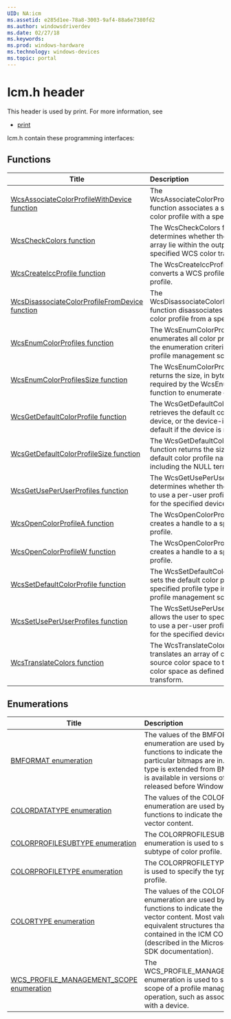 ```yaml
---
UID: NA:icm
ms.assetid: e285d1ee-78a8-3003-9af4-88a6e7380fd2
ms.author: windowsdriverdev
ms.date: 02/27/18
ms.keywords: 
ms.prod: windows-hardware
ms.technology: windows-devices
ms.topic: portal
---
```


# Icm.h header



This header is used by print. For more information, see
- [print](../_print/index.md)

Icm.h contain these programming interfaces:


## Functions

| Title   | Description   |
| ---- |:---- |
| [WcsAssociateColorProfileWithDevice function](nf-icm-wcsassociatecolorprofilewithdevice.md) | The WcsAssociateColorProfileWithDevice function associates a specified WCS color profile with a specified device. |
| [WcsCheckColors function](nf-icm-wcscheckcolors.md) | The WcsCheckColors function determines whether the colors in an array lie within the output gamut of a specified WCS color transform. |
| [WcsCreateIccProfile function](nf-icm-wcscreateiccprofile.md) | The WcsCreateIccProfile function converts a WCS profile into an ICC profile. |
| [WcsDisassociateColorProfileFromDevice function](nf-icm-wcsdisassociatecolorprofilefromdevice.md) | The WcsDisassociateColorProfileFromDevice function disassociates a specified WCS color profile from a specified device. |
| [WcsEnumColorProfiles function](nf-icm-wcsenumcolorprofiles.md) | The WcsEnumColorProfiles function enumerates all color profiles that satisfy the enumeration criteria in the specified profile management scope. |
| [WcsEnumColorProfilesSize function](nf-icm-wcsenumcolorprofilessize.md) | The WcsEnumColorProfilesSize function returns the size, in bytes, of the buffer required by the WcsEnumColorProfiles function to enumerate color profiles. |
| [WcsGetDefaultColorProfile function](nf-icm-wcsgetdefaultcolorprofile.md) | The WcsGetDefaultColorProfile function retrieves the default color profile for a device, or the device-independent default if the device is not specified. |
| [WcsGetDefaultColorProfileSize function](nf-icm-wcsgetdefaultcolorprofilesize.md) | The WcsGetDefaultColorProfileSize function returns the size, in bytes, of the default color profile name for a device, including the NULL terminator. |
| [WcsGetUsePerUserProfiles function](nf-icm-wcsgetuseperuserprofiles.md) | The WcsGetUsePerUserProfiles function determines whether the user has chosen to use a per-user profile association list for the specified device. |
| [WcsOpenColorProfileA function](nf-icm-wcsopencolorprofilea.md) | The WcsOpenColorProfile function creates a handle to a specified color profile. |
| [WcsOpenColorProfileW function](nf-icm-wcsopencolorprofilew.md) | The WcsOpenColorProfile function creates a handle to a specified color profile. |
| [WcsSetDefaultColorProfile function](nf-icm-wcssetdefaultcolorprofile.md) | The WcsSetDefaultColorProfile function sets the default color profile name of the specified profile type in the specified profile management scope. |
| [WcsSetUsePerUserProfiles function](nf-icm-wcssetuseperuserprofiles.md) | The WcsSetUsePerUserProfiles function allows the user to specify whether or not to use a per-user profile association list for the specified device. |
| [WcsTranslateColors function](nf-icm-wcstranslatecolors.md) | The WcsTranslateColors function translates an array of colors from the source color space to the destination color space as defined by a color transform. |

## Enumerations

| Title   | Description   |
| ---- |:---- |
| [BMFORMAT enumeration](ne-icm-bmformat.md) | The values of the BMFORMAT enumeration are used by WCS functions to indicate the format that particular bitmaps are in. This data type is extended from BMFORMAT that is available in versions of Windows released before Windows Vista. |
| [COLORDATATYPE enumeration](ne-icm-colordatatype.md) | The values of the COLORDATATYPE enumeration are used by WCS functions to indicate the data type of vector content. |
| [COLORPROFILESUBTYPE enumeration](ne-icm-colorprofilesubtype.md) | The COLORPROFILESUBTYPE enumeration is used to specify the subtype of color profile. |
| [COLORPROFILETYPE enumeration](ne-icm-colorprofiletype.md) | The COLORPROFILETYPE enumeration is used to specify the type of color profile. |
| [COLORTYPE enumeration](ne-icm-colortype.md) | The values of the COLORTYPE enumeration are used by WCS functions to indicate the format of vector content. Most values have equivalent structures that are contained in the ICM COLOR structure (described in the Microsoft Windows SDK documentation). |
| [WCS_PROFILE_MANAGEMENT_SCOPE enumeration](ne-icm-wcs_profile_management_scope.md) | The WCS_PROFILE_MANAGEMENT_SCOPE enumeration is used to specify the scope of a profile management operation, such as associating a profile with a device. |
